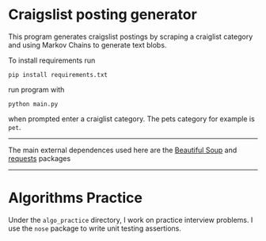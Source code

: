 # Craigslist posting generator

This program generates craigslist postings by scraping a craiglist category and using Markov Chains to generate text blobs. 

To install requirements run
```
pip install requirements.txt
```

run program with 
```
python main.py
```

when prompted enter a craiglist category. The pets category for example is `pet`.

--- 
The main external dependences used here are the [Beautiful Soup](https://www.crummy.com/software/BeautifulSoup/) and [requests](http://docs.python-requests.org/en/master/) packages

___

# Algorithms Practice

Under the `algo_practice` directory, I work on practice interview problems. I use the `nose` package to write 
unit testing assertions. 